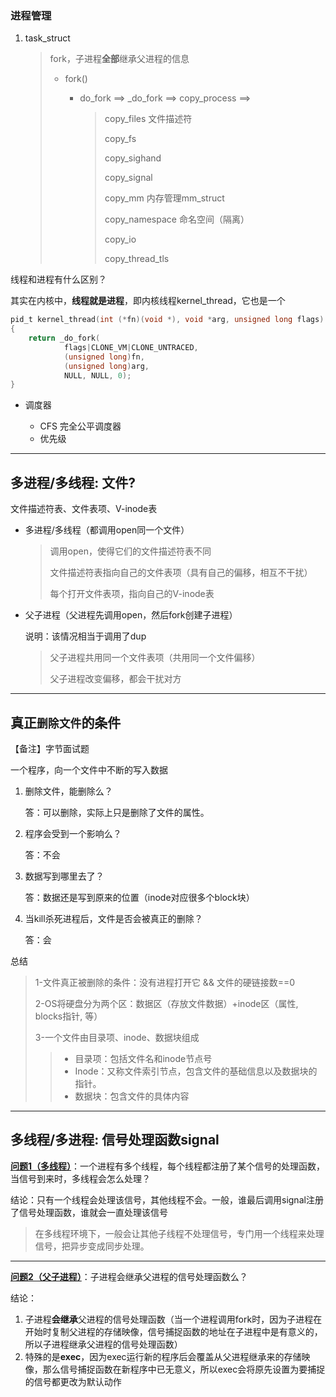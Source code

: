 ### 进程管理

1. task_struct

   > fork，子进程**全部**继承父进程的信息
   >
   > - fork()
   >
   >   - do_fork ==> _do_fork ==> copy_process ==> 
   >
   >     > copy_files  文件描述符
   >     >
   >     > copy_fs
   >     >
   >     > copy_sighand
   >     >
   >     > copy_signal
   >     >
   >     > copy_mm   内存管理mm_struct
   >     >
   >     > copy_namespace  命名空间（隔离）
   >     >
   >     > copy_io
   >     >
   >     > copy_thread_tls

线程和进程有什么区别？

其实在内核中，**线程就是进程**，即内核线程kernel_thread，它也是一个

```c
pid_t kernel_thread(int (*fn)(void *), void *arg, unsigned long flags)
{
    return _do_fork(
    		flags|CLONE_VM|CLONE_UNTRACED, 
    		(unsigned long)fn,
            (unsigned long)arg, 
            NULL, NULL, 0);
}
```

- 调度器

  - CFS 完全公平调度器
  - 优先级


------

## 多进程/多线程: 文件?

文件描述符表、文件表项、V-inode表

- 多进程/多线程（都调用open同一个文件）

  > 调用open，使得它们的文件描述符表不同
  >
  > 文件描述符表指向自己的文件表项（具有自己的偏移，相互不干扰）
  >
  > 每个打开文件表项，指向自己的V-inode表

- 父子进程（父进程先调用open，然后fork创建子进程）

  说明：该情况相当于调用了dup

  > 父子进程共用同一个文件表项（共用同一个文件偏移）
  >
  > 父子进程改变偏移，都会干扰对方


---

## 真正`删除文件`的条件

【备注】字节面试题

一个程序，向一个文件中不断的写入数据

1. 删除文件，能删除么？

   答：可以删除，实际上只是删除了文件的属性。

2. 程序会受到一个影响么？

   答：不会

3. 数据写到哪里去了？

   答：数据还是写到原来的位置（inode对应很多个block块）

4. 当kill杀死进程后，文件是否会被真正的删除？

   答：会

总结

> 1-文件真正被删除的条件：没有进程打开它 && 文件的硬链接数==0
>
> 2-OS将硬盘分为两个区：数据区（存放文件数据）+inode区（属性, blocks指针, 等）
>
> 3-一个文件由目录项、inode、数据块组成
>
> > - 目录项：包括文件名和inode节点号
> > - Inode：又称文件索引节点，包含文件的基础信息以及数据块的指针。
> > - 数据块：包含文件的具体内容

---



## 多线程/多进程: 信号处理函数signal

<u>**问题1（多线程）**</u>：一个进程有多个线程，每个线程都注册了某个信号的处理函数，当信号到来时，多线程会怎么处理？

结论：只有一个线程会处理该信号，其他线程不会。一般，谁最后调用signal注册了信号处理函数，谁就会一直处理该信号

> 在多线程环境下，一般会让其他子线程不处理信号，专门用一个线程来处理信号，把异步变成同步处理。

---

<u>**问题2（父子进程）**</u>：子进程会继承父进程的信号处理函数么？

结论：

1. 子进程**会继承**父进程的信号处理函数（当一个进程调用fork时，因为子进程在开始时复制父进程的存储映像，信号捕捉函数的地址在子进程中是有意义的，所以子进程继承父进程的信号处理函数）
2. 特殊的是**exec**，因为exec运行新的程序后会覆盖从父进程继承来的存储映像，那么信号捕捉函数在新程序中已无意义，所以exec会将原先设置为要捕捉的信号都更改为默认动作



